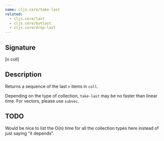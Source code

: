 ```yaml
---
name: cljs.core/take-last
related:
  - cljs.core/last
  - cljs.core/butlast
  - cljs.core/drop-last
---
```


## Signature
[n coll]


## Description

Returns a sequence of the last `n` items in `coll`.

Depending on the type of collection, `take-last` may be no faster than linear
time. For vectors, please use `subvec`.


## TODO

Would be nice to list the O(n) time for all the collection types here instead of
just saying "it depends".